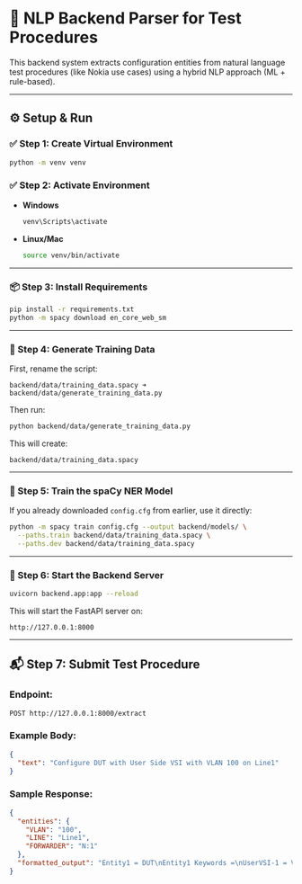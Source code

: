 # 🧠 NLP Backend Parser for Test Procedures

This backend system extracts configuration entities from natural language test procedures (like Nokia use cases) using a hybrid NLP approach (ML + rule-based).

---

## ⚙️ Setup & Run

### ✅ Step 1: Create Virtual Environment
```bash
python -m venv venv
```

### ✅ Step 2: Activate Environment

- **Windows**
  ```bash
  venv\Scripts\activate
  ```

- **Linux/Mac**
  ```bash
  source venv/bin/activate
  ```

---

### 📦 Step 3: Install Requirements
```bash
pip install -r requirements.txt
python -m spacy download en_core_web_sm
```

---

### 🧪 Step 4: Generate Training Data

First, rename the script:
```
backend/data/training_data.spacy ➜ backend/data/generate_training_data.py
```

Then run:
```bash
python backend/data/generate_training_data.py
```

This will create:
```
backend/data/training_data.spacy
```

---

### 🧠 Step 5: Train the spaCy NER Model
If you already downloaded `config.cfg` from earlier, use it directly:
```bash
python -m spacy train config.cfg --output backend/models/ \
  --paths.train backend/data/training_data.spacy \
  --paths.dev backend/data/training_data.spacy
```

---

### 🚀 Step 6: Start the Backend Server
```bash
uvicorn backend.app:app --reload
```

This will start the FastAPI server on:
```
http://127.0.0.1:8000
```

---

## 📬 Step 7: Submit Test Procedure

### Endpoint:
```
POST http://127.0.0.1:8000/extract
```

### Example Body:
```json
{
  "text": "Configure DUT with User Side VSI with VLAN 100 on Line1"
}
```

### Sample Response:
```json
{
  "entities": {
    "VLAN": "100",
    "LINE": "Line1",
    "FORWARDER": "N:1"
  },
  "formatted_output": "Entity1 = DUT\nEntity1 Keywords =\nUserVSI-1 = VLAN=100, PBIT=0\nUserVSI-1 Parent = Line1\nForwarder = N:1"
}
```
